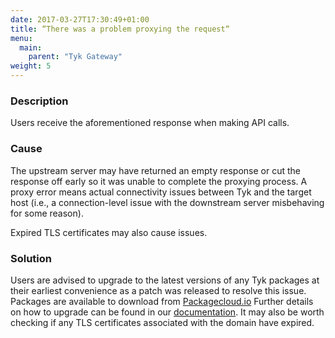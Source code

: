 ```yaml
---
date: 2017-03-27T17:30:49+01:00
title: “There was a problem proxying the request“
menu:
  main:
    parent: "Tyk Gateway"
weight: 5 
---
```


### Description

Users receive the aforementioned response when making API calls.

### Cause

The upstream server may have returned an empty response or cut the response off early so it was unable to complete the proxying process. A proxy error means actual connectivity issues between Tyk and the target host (i.e., a connection-level issue with the downstream server misbehaving for some reason).

Expired TLS certificates may also cause issues.

### Solution

Users are advised to upgrade to the latest versions of any Tyk packages at their earliest convenience as a patch was released to resolve this issue. Packages are available to download from [Packagecloud.io][1] Further details on how to upgrade can be found in our [documentation][2]. It may also be worth checking if any TLS certificates associated with the domain have expired.

 [1]: https://packagecloud.io/tyk
 [2]: /docs/upgrading-v2-3-v2-2/